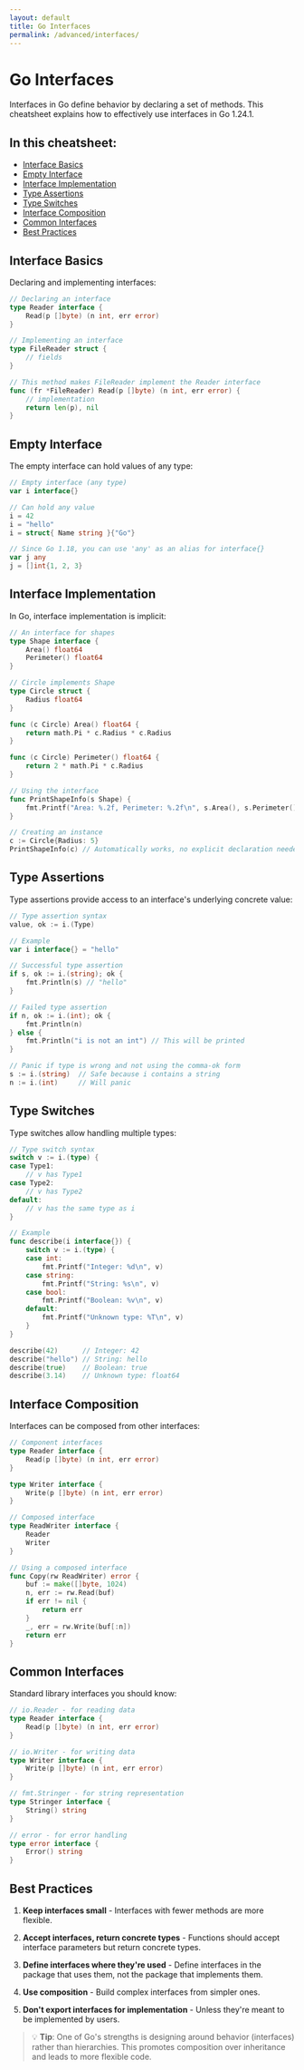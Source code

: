```yaml
---
layout: default
title: Go Interfaces
permalink: /advanced/interfaces/
---
```


# Go Interfaces

Interfaces in Go define behavior by declaring a set of methods. This cheatsheet explains how to effectively use interfaces in Go 1.24.1.

## In this cheatsheet:
- [Interface Basics](#interface-basics)
- [Empty Interface](#empty-interface)
- [Interface Implementation](#interface-implementation)
- [Type Assertions](#type-assertions)
- [Type Switches](#type-switches)
- [Interface Composition](#interface-composition)
- [Common Interfaces](#common-interfaces)
- [Best Practices](#best-practices)

## Interface Basics

Declaring and implementing interfaces:

```go
// Declaring an interface
type Reader interface {
    Read(p []byte) (n int, err error)
}

// Implementing an interface
type FileReader struct {
    // fields
}

// This method makes FileReader implement the Reader interface
func (fr *FileReader) Read(p []byte) (n int, err error) {
    // implementation
    return len(p), nil
}
```

## Empty Interface

The empty interface can hold values of any type:

```go
// Empty interface (any type)
var i interface{}

// Can hold any value
i = 42
i = "hello"
i = struct{ Name string }{"Go"}

// Since Go 1.18, you can use 'any' as an alias for interface{}
var j any
j = []int{1, 2, 3}
```

## Interface Implementation

In Go, interface implementation is implicit:

```go
// An interface for shapes
type Shape interface {
    Area() float64
    Perimeter() float64
}

// Circle implements Shape
type Circle struct {
    Radius float64
}

func (c Circle) Area() float64 {
    return math.Pi * c.Radius * c.Radius
}

func (c Circle) Perimeter() float64 {
    return 2 * math.Pi * c.Radius
}

// Using the interface
func PrintShapeInfo(s Shape) {
    fmt.Printf("Area: %.2f, Perimeter: %.2f\n", s.Area(), s.Perimeter())
}

// Creating an instance
c := Circle{Radius: 5}
PrintShapeInfo(c) // Automatically works, no explicit declaration needed
```

## Type Assertions

Type assertions provide access to an interface's underlying concrete value:

```go
// Type assertion syntax
value, ok := i.(Type)

// Example
var i interface{} = "hello"

// Successful type assertion
if s, ok := i.(string); ok {
    fmt.Println(s) // "hello"
}

// Failed type assertion
if n, ok := i.(int); ok {
    fmt.Println(n)
} else {
    fmt.Println("i is not an int") // This will be printed
}

// Panic if type is wrong and not using the comma-ok form
s := i.(string)  // Safe because i contains a string
n := i.(int)     // Will panic
```

## Type Switches

Type switches allow handling multiple types:

```go
// Type switch syntax
switch v := i.(type) {
case Type1:
    // v has Type1
case Type2:
    // v has Type2
default:
    // v has the same type as i
}

// Example
func describe(i interface{}) {
    switch v := i.(type) {
    case int:
        fmt.Printf("Integer: %d\n", v)
    case string:
        fmt.Printf("String: %s\n", v)
    case bool:
        fmt.Printf("Boolean: %v\n", v)
    default:
        fmt.Printf("Unknown type: %T\n", v)
    }
}

describe(42)      // Integer: 42
describe("hello") // String: hello
describe(true)    // Boolean: true
describe(3.14)    // Unknown type: float64
```

## Interface Composition

Interfaces can be composed from other interfaces:

```go
// Component interfaces
type Reader interface {
    Read(p []byte) (n int, err error)
}

type Writer interface {
    Write(p []byte) (n int, err error)
}

// Composed interface
type ReadWriter interface {
    Reader
    Writer
}

// Using a composed interface
func Copy(rw ReadWriter) error {
    buf := make([]byte, 1024)
    n, err := rw.Read(buf)
    if err != nil {
        return err
    }
    _, err = rw.Write(buf[:n])
    return err
}
```

## Common Interfaces

Standard library interfaces you should know:

```go
// io.Reader - for reading data
type Reader interface {
    Read(p []byte) (n int, err error)
}

// io.Writer - for writing data
type Writer interface {
    Write(p []byte) (n int, err error)
}

// fmt.Stringer - for string representation
type Stringer interface {
    String() string
}

// error - for error handling
type error interface {
    Error() string
}
```

## Best Practices

1. **Keep interfaces small** - Interfaces with fewer methods are more flexible.

2. **Accept interfaces, return concrete types** - Functions should accept interface parameters but return concrete types.

3. **Define interfaces where they're used** - Define interfaces in the package that uses them, not the package that implements them.

4. **Use composition** - Build complex interfaces from simpler ones.

5. **Don't export interfaces for implementation** - Unless they're meant to be implemented by users.

> 💡 **Tip**: One of Go's strengths is designing around behavior (interfaces) rather than hierarchies. This promotes composition over inheritance and leads to more flexible code.

